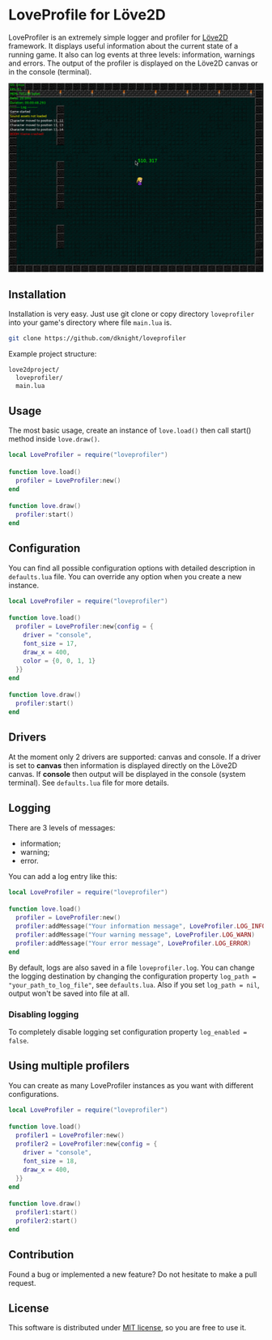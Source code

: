 # LoveProfile for Löve2D

LoveProfiler is an extremely simple logger and profiler for [Löve2D](https://love2d.org/)
framework. It displays useful information about the current state of a running game.
It also can log events at three levels: information, warnings
and errors. The output of the profiler is displayed on the Löve2D canvas or
in the console (terminal).

![LoveProfiler Demo](/screenshots/loveprofiled-demo.gif?raw=true)

## Installation

Installation is very easy. Just use git clone or copy directory `loveprofiler`
into your game's directory where file `main.lua` is.

```sh
git clone https://github.com/dknight/loveprofiler
```

Example project structure:

```
love2dproject/
  loveprofiler/
  main.lua
```

## Usage

The most basic usage, create an instance of `love.load()` then call start() method inside `love.draw()`.

```lua
local LoveProfiler = require("loveprofiler")

function love.load()
  profiler = LoveProfiler:new()
end

function love.draw()
  profiler:start()
end

```

## Configuration

You can find all possible configuration options with detailed description in `defaults.lua` file. You can override any option when you create a new instance.

```lua
local LoveProfiler = require("loveprofiler")

function love.load()
  profiler = LoveProfiler:new{config = {
    driver = "console",
    font_size = 17,
    draw_x = 400,
    color = {0, 0, 1, 1}
  }}
end

function love.draw()
  profiler:start()
end
```

## Drivers

At the moment only 2 drivers are supported: canvas and console. If a driver is set to **canvas** then information is displayed directly on the Löve2D canvas. If **console** then output will be displayed in the console (system terminal). See `defaults.lua` file for more details.

## Logging

There are 3 levels of messages:

- information;
- warning;
- error.

You can add a log entry like this:

```lua
local LoveProfiler = require("loveprofiler")

function love.load()
  profiler = LoveProfiler:new()
  profiler:addMessage("Your information message", LoveProfiler.LOG_INFO)
  profiler:addMessage("Your warning message", LoveProfiler.LOG_WARN)
  profiler:addMessage("Your error message", LoveProfiler.LOG_ERROR)
end
```

By default, logs are also saved in a file `loveprofiler.log`. You can change the logging destination by changing the configuration property `log_path = "your_path_to_log_file"`, see `defaults.lua`. Also if you set `log_path = nil`, output won't be saved into file at all.

### Disabling logging

To completely disable logging set configuration property `log_enabled = false`.

## Using multiple profilers

You can create as many LoveProfiler instances as you want with different configurations.

```lua
local LoveProfiler = require("loveprofiler")

function love.load()
  profiler1 = LoveProfiler:new()
  profiler2 = LoveProfiler:new{config = {
  	driver = "console",
    font_size = 18,
    draw_x = 400,
  }}
end

function love.draw()
  profiler1:start()
  profiler2:start()
end
```

## Contribution

Found a bug or implemented a new feature? Do not hesitate to make a pull request.

## License

This software is distributed under [MIT license](https://opensource.org/licenses/MIT), so you are free to use it.
